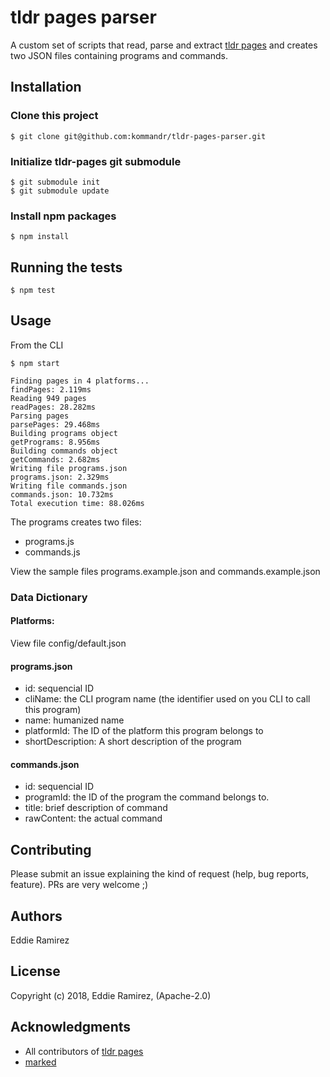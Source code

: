 # tldr pages parser

A custom set of scripts that read, parse and extract [tldr pages](https://github.com/tldr-pages/tldr) and creates two JSON files containing programs and commands.

## Installation
### Clone this project
```
$ git clone git@github.com:kommandr/tldr-pages-parser.git
```
### Initialize tldr-pages git submodule
```
$ git submodule init
$ git submodule update
```

### Install npm packages
`$ npm install`

## Running the tests
`$ npm test`

## Usage
From the CLI

```
$ npm start

Finding pages in 4 platforms...
findPages: 2.119ms
Reading 949 pages
readPages: 28.282ms
Parsing pages
parsePages: 29.468ms
Building programs object
getPrograms: 8.956ms
Building commands object
getCommands: 2.682ms
Writing file programs.json
programs.json: 2.329ms
Writing file commands.json
commands.json: 10.732ms
Total execution time: 88.026ms
```

The programs creates two files:
* programs.js
* commands.js

View the sample files programs.example.json and commands.example.json

### Data Dictionary

#### Platforms:
View file config/default.json

#### programs.json
- id: sequencial ID
- cliName: the CLI program name (the identifier used on you CLI to call this program)
- name: humanized name
- platformId: The ID of the platform this program belongs to
- shortDescription: A short description of the program

#### commands.json
- id: sequencial ID
- programId: the ID of the program the command belongs to.
- title: brief description of command
- rawContent: the actual command

## Contributing
Please submit an issue explaining the kind of request (help, bug reports, feature). PRs are very welcome ;)

## Authors
Eddie Ramirez

## License
Copyright (c) 2018, Eddie Ramirez, (Apache-2.0)

## Acknowledgments
* All contributors of [tldr pages](https://tldr.sh/)
* [marked](https://www.npmjs.com/package/marked)
